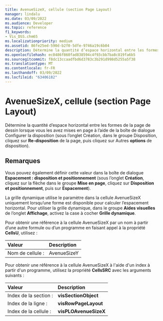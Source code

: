 ```yaml
---
title: AvenueSizeX, cellule (section Page Layout)
manager: lindalu
ms.date: 03/09/2022
ms.audience: Developer
ms.topic: reference
f1_keywords:
- Vis_DSS.chm65
ms.localizationpriority: medium
ms.assetid: 86fe25ed-590d-b2f0-5dfe-9746a19c6b04
description: Détermine la quantité d’espace horizontal entre les formes sur la page de dessin lorsque vous les avez mises en page à l’aide de la boîte de dialogue Configurer la disposition.
ms.openlocfilehash: ec0486f860fad838594c4f93cbb7ba8c819fa6b5
ms.sourcegitcommit: f8dc13ccaadfbd6d3783c3b291d998d5255a5f38
ms.translationtype: MT
ms.contentlocale: fr-FR
ms.lasthandoff: 03/09/2022
ms.locfileid: "63406182"
---
```

# <a name="avenuesizex-cell-page-layout-section"></a>AvenueSizeX, cellule (section Page Layout)

Détermine la quantité d’espace horizontal entre les formes de la page de dessin lorsque vous les avez mises en page à l’aide de la boîte  de dialogue Configurer la disposition  (sous l’onglet Création, dans le groupe Disposition, cliquez sur **Re-disposition** de la page, puis cliquez sur Autres **options** de disposition).
  
## <a name="remarks"></a>Remarques

Vous pouvez également définir cette valeur dans la boîte de dialogue **Espacement : disposition et positionnement** (sous l’onglet **Création**, cliquez sur la flèche dans le groupe **Mise en page**, cliquez sur **Disposition et positionnement**, puis sur **Espacement**).
  
La grille dynamique utilise le paramètre dans la cellule AvenueSizeX uniquement lorsqu’une forme est disponible pour calculer l’espacement horizontal. Pour utiliser la grille dynamique, dans le groupe **Aides visuelles** de l’onglet **Affichage**, activez la case à cocher **Grille dynamique**.
  
Pour obtenir une référence à la cellule AvenueSizeX par un nom à partir d’une autre formule ou d’un programme en faisant appel à la propriété **CellsU**, utilisez :
  
|**Valeur**|**Description**|
|:-----|:-----|
| Nom de cellule :  <br/> | AvenueSizeY  <br/> |

Pour obtenir une référence à la cellule AvenueSizeX à l'aide d'un index à partir d'un programme, utilisez la propriété **CellsSRC** avec les arguments suivants :
  
|**Valeur**|**Description**|
|:-----|:-----|
| Index de la section :  <br/> |**visSectionObject** <br/> |
| Index de la ligne :  <br/> |**visRowPageLayout** <br/> |
| Index de la cellule :  <br/> |**visPLOAvenueSizeX** <br/> |
